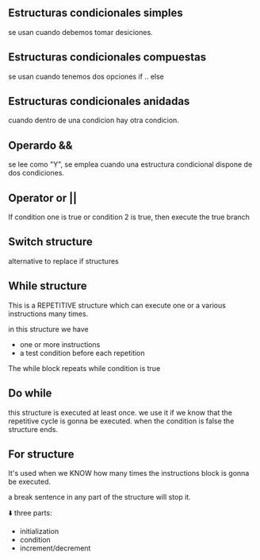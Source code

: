 ## Estructuras condicionales simples

se usan cuando debemos tomar desiciones.

## Estructuras condicionales compuestas

se usan cuando tenemos dos opciones if .. else

## Estructuras condicionales anidadas

cuando dentro de una condicion hay otra condicion.

## Operardo &&
se lee como "Y", se emplea cuando una estructura condicional dispone de dos condiciones.

## Operator or ||
If condition one is true or condition 2 is true, then execute the true branch

## Switch structure
alternative to replace if structures

## While structure
This is a REPETITIVE structure which can execute one or a various instructions many times.

in this structure we have
- one or more instructions
- a test condition before each repetition

The while block repeats while condition is true

## Do while

this structure is executed at least once.
we use it if we know that the repetitive cycle is gonna be executed.
when the condition is false the structure ends.


## For structure

It's used when we KNOW how many times the instructions block is gonna be executed.

a break sentence in any part of the structure will stop it.

⬇️ three parts:
- initialization
- condition
- increment/decrement


